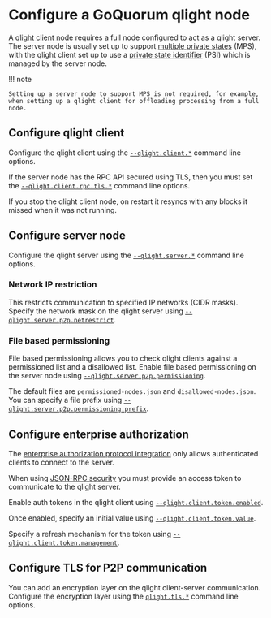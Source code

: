 # Configure a GoQuorum qlight node

A [qlight client node](../../concepts/qlight-node.md) requires a full node configured to act as a qlight server.
The server node is usually set up to support [multiple private states](../../concepts/multi-tenancy.md#multiple-private-states)
(MPS), with the qlight client set up to use a [private state identifier](../../concepts/multi-tenancy.md#private-state-identifier)
(PSI) which is managed by the server node.

!!! note

    Setting up a server node to support MPS is not required, for example, when setting up a qlight client for offloading processing from a full node.

## Configure qlight client

Configure the qlight client using the [`--qlight.client.*`](../../reference/cli-syntax.md#qlightclient) command line options.

If the server node has the RPC API secured using TLS, then you must set the [`--qlight.client.rpc.tls.*`](../../reference/cli-syntax.md#qlightclientrpctls) command line options.

If you stop the qlight client node, on restart it resyncs with any blocks it missed when it was not running.

## Configure server node

Configure the qlight server using the [`--qlight.server.*`](../../reference/cli-syntax.md#qlightserver) command line options.

### Network IP restriction

This restricts communication to specified IP networks (CIDR masks).
Specify the network mask on the qlight server using [`--qlight.server.p2p.netrestrict`](../../reference/cli-syntax.md#qlightserverp2pnetrestrict).

### File based permissioning

File based permissioning allows you to check qlight clients against a permissioned list and a disallowed list.
Enable file based permissioning on the server node using [`--qlight.server.p2p.permissioning`](../../reference/cli-syntax.md#qlightserverp2ppermissioning).

The default files are `permissioned-nodes.json` and `disallowed-nodes.json`.
You can specify a file prefix using [`--qlight.server.p2p.permissioning.prefix`](../../reference/cli-syntax.md#qlightserverp2ppermissioningprefix).

## Configure enterprise authorization

The [enterprise authorization protocol integration](../manage/json-rpc-api-security.md#enterprise-authorization-protocol-integration)
only allows authenticated clients to connect to the server.

When using [JSON-RPC security](../manage/json-rpc-api-security.md#enterprise-authorization-protocol-integration)
you must provide an access token to communicate to the qlight server.

Enable auth tokens in the qlight client using [`--qlight.client.token.enabled`](../../reference/cli-syntax.md#qlightclienttokenenabled).

Once enabled, specify an initial value using [`--qlight.client.token.value`](../../reference/cli-syntax.md#qlightclienttokenvalue).

Specify a refresh mechanism for the token using [`--qlight.client.token.management`](../../reference/cli-syntax.md#qlightclienttokenmanagement).

## Configure TLS for P2P communication

You can add an encryption layer on the qlight client-server communication.
Configure the encryption layer using the [`qlight.tls.*`](../../reference/cli-syntax.md#qlighttls) command line options.
